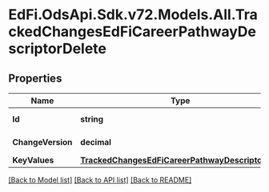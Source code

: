 # EdFi.OdsApi.Sdk.v72.Models.All.TrackedChangesEdFiCareerPathwayDescriptorDelete

## Properties

Name | Type | Description | Notes
------------ | ------------- | ------------- | -------------
**Id** | **string** | Resource identifier | [optional] 
**ChangeVersion** | **decimal** | Change version | [optional] 
**KeyValues** | [**TrackedChangesEdFiCareerPathwayDescriptorKey**](TrackedChangesEdFiCareerPathwayDescriptorKey.md) |  | [optional] 

[[Back to Model list]](../../README.md#documentation-for-models) [[Back to API list]](../../README.md#documentation-for-api-endpoints) [[Back to README]](../../README.md)

